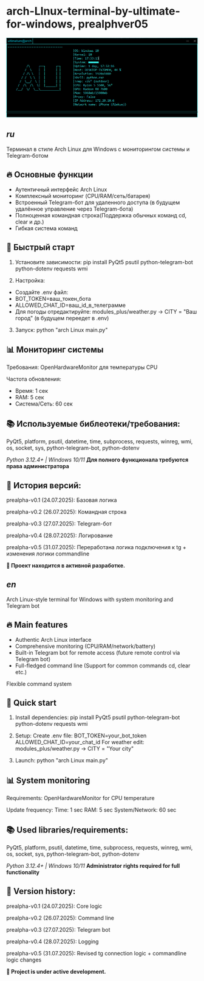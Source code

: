 
# arch-LInux-terminal-by-ultimate-for-windows, prealphver05
![Terminal Screenshot](scrns.png) 

## *ru* 
Терминал в стиле Arch Linux для Windows с мониторингом системы и Telegram-ботом

## 🔥 Основные функции
- Аутентичный интерфейс Arch Linux
- Комплексный мониторинг (CPU/RAM/сеть/батарея)
- Встроенный Telegram-бот для удаленного доступа (в будущем удалённое управление через Telegram-бота)
- Полноценная командная строка(Поддержка обычных команд cd, clear и др.)
- Гибкая система команд

## 🚀 Быстрый старт

1. Установите зависимости:
pip install PyQt5 psutil python-telegram-bot python-dotenv requests wmi

2. Настройка:
- Создайте .env файл:
- BOT_TOKEN=ваш_токен_бота
- ALLOWED_CHAT_ID=ваш_id_в_телеграмме
- Для погоды отредактируйте: modules_plus/weather.py -> CITY = "Ваш город" (в будущем переедет в .env)

3. Запуск:
python "arch Linux main.py"
  
## 📊 Мониторинг системы

Требования: OpenHardwareMonitor для температуры CPU

Частота обновления:
- Время: 1 сек
- RAM: 5 сек
- Система/Сеть: 60 сек

## 📚 Используемые библеотеки/требования:
PyQt5, platform, psutil, datetime, time, 
subprocess, requests, winreg, wmi, os, 
socket, sys, python-telegram-bot, python-dotenv

*Python 3.12.4+ | Windows 10/11*
**Для полного функционала требуются права администратора**

## 📅 История версий:
prealpha-v0.1 (24.07.2025): Базовая логика

prealpha-v0.2 (26.07.2025): Командная строка

prealpha-v0.3 (27.07.2025): Telegram-бот

prealpha-v0.4 (28.07.2025): Логирование

prealpha-v0.5 (31.07.2025): Переработана логика подключения к tg + изменения логики commandline

**📌 Проект находится в активной разработке.**



## *en*
Arch Linux-style terminal for Windows with system monitoring and Telegram bot

## 🔥 Main features
- Authentic Arch Linux interface
- Comprehensive monitoring (CPU/RAM/network/battery)
- Built-in Telegram bot for remote access (future remote control via Telegram bot)
- Full-fledged command line (Support for common commands cd, clear etc.)

Flexible command system

## 🚀 Quick start

1. Install dependencies:
pip install PyQt5 psutil python-telegram-bot python-dotenv requests wmi

2. Setup:
Create .env file:
BOT_TOKEN=your_bot_token
ALLOWED_CHAT_ID=your_chat_id
For weather edit: modules_plus/weather.py -> CITY = "Your city"

3. Launch:
python "arch Linux main.py"
  
## 📊 System monitoring

Requirements: OpenHardwareMonitor for CPU temperature

Update frequency:
Time: 1 sec
RAM: 5 sec
System/Network: 60 sec

## 📚 Used libraries/requirements:
PyQt5, platform, psutil, datetime, time, 
subprocess, requests, winreg, wmi, os, 
socket, sys, python-telegram-bot, python-dotenv

*Python 3.12.4+ | Windows 10/11*
**Administrator rights required for full functionality**

## 📅 Version history:
prealpha-v0.1 (24.07.2025): Core logic

prealpha-v0.2 (26.07.2025): Command line

prealpha-v0.3 (27.07.2025): Telegram bot

prealpha-v0.4 (28.07.2025): Logging

prealpha-v0.5 (31.07.2025): Revised tg connection logic + commandline logic changes

**📌 Project is under active development.**


